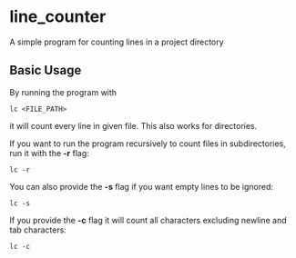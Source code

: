 # line_counter
A simple program for counting lines in a project directory

## Basic Usage
By running the program with

    lc <FILE_PATH> 

it will count every line in given file. This also works for directories.

If you want to run the program recursively to count files in subdirectories, run it with the **-r** flag:

    lc -r

You can also provide the **-s** flag if you want empty lines to be ignored:

    lc -s

If you provide the **-c** flag it will count all characters excluding newline and tab characters:

    lc -c
